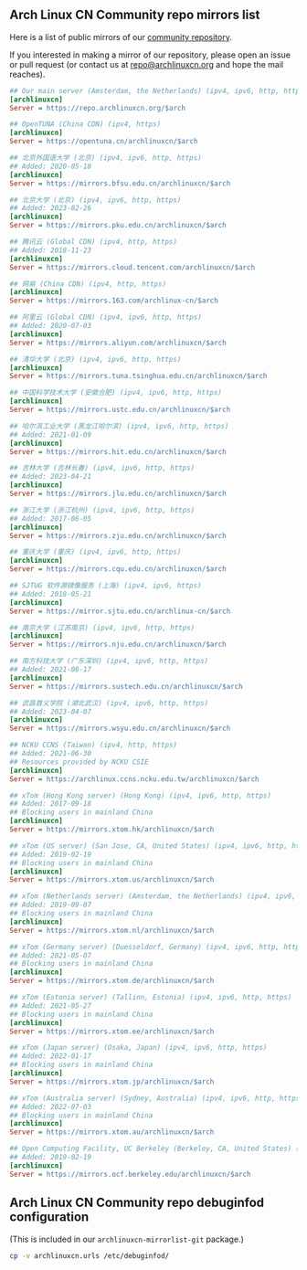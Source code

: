 ## Arch Linux CN Community repo mirrors list

Here is a list of public mirrors of our [community repository](https://github.com/archlinuxcn/repo).

If you interested in making a mirror of our repository, please open an issue or pull request (or contact us at repo@archlinuxcn.org and hope the mail reaches).

```ini
## Our main server (Amsterdam, the Netherlands) (ipv4, ipv6, http, https)
[archlinuxcn]
Server = https://repo.archlinuxcn.org/$arch
```

```ini
## OpenTUNA (China CDN) (ipv4, https)
[archlinuxcn]
Server = https://opentuna.cn/archlinuxcn/$arch
```

```ini
## 北京外国语大学 (北京) (ipv4, ipv6, http, https)
## Added: 2020-05-18
[archlinuxcn]
Server = https://mirrors.bfsu.edu.cn/archlinuxcn/$arch
```

```ini
## 北京大学 (北京) (ipv4, ipv6, http, https)
## Added: 2023-02-26
[archlinuxcn]
Server = https://mirrors.pku.edu.cn/archlinuxcn/$arch
```

```ini
## 腾讯云 (Global CDN) (ipv4, http, https)
## Added: 2018-11-23
[archlinuxcn]
Server = https://mirrors.cloud.tencent.com/archlinuxcn/$arch
```

```ini
## 网易 (China CDN) (ipv4, http, https)
[archlinuxcn]
Server = https://mirrors.163.com/archlinux-cn/$arch
```

```ini
## 阿里云 (Global CDN) (ipv4, ipv6, http, https)
## Added: 2020-07-03
[archlinuxcn]
Server = https://mirrors.aliyun.com/archlinuxcn/$arch
```

```ini
## 清华大学 (北京) (ipv4, ipv6, http, https)
[archlinuxcn]
Server = https://mirrors.tuna.tsinghua.edu.cn/archlinuxcn/$arch
```

```ini
## 中国科学技术大学 (安徽合肥) (ipv4, ipv6, http, https)
[archlinuxcn]
Server = https://mirrors.ustc.edu.cn/archlinuxcn/$arch
```

```ini
## 哈尔滨工业大学 (黑龙江哈尔滨) (ipv4, ipv6, http, https)
## Added: 2021-01-09
[archlinuxcn]
Server = https://mirrors.hit.edu.cn/archlinuxcn/$arch
```

```ini
## 吉林大学 (吉林长春) (ipv4, ipv6, http, https)
## Added: 2023-04-21
[archlinuxcn]
Server = https://mirrors.jlu.edu.cn/archlinuxcn/$arch
```

```ini
## 浙江大学 (浙江杭州) (ipv4, ipv6, http, https)
## Added: 2017-06-05
[archlinuxcn]
Server = https://mirrors.zju.edu.cn/archlinuxcn/$arch
```

```ini
## 重庆大学 (重庆) (ipv4, ipv6, http, https)
[archlinuxcn]
Server = https://mirrors.cqu.edu.cn/archlinuxcn/$arch
```

```ini
## SJTUG 软件源镜像服务 (上海) (ipv4, ipv6, https)
## Added: 2018-05-21
[archlinuxcn]
Server = https://mirror.sjtu.edu.cn/archlinux-cn/$arch
```

```ini
## 南京大学 (江苏南京) (ipv4, ipv6, http, https)
[archlinuxcn]
Server = https://mirrors.nju.edu.cn/archlinuxcn/$arch
```

```ini
## 南方科技大学 (广东深圳) (ipv4, ipv6, http, https)
## Added: 2021-08-17
[archlinuxcn]
Server = https://mirrors.sustech.edu.cn/archlinuxcn/$arch
```

```ini
## 武昌首义学院 (湖北武汉) (ipv4, ipv6, http, https)
## Added: 2023-04-07
[archlinuxcn]
Server = https://mirrors.wsyu.edu.cn/archlinuxcn/$arch
```

```ini
## NCKU CCNS (Taiwan) (ipv4, http, https)
## Added: 2021-06-30
## Resources provided by NCKU CSIE
[archlinuxcn]
Server = https://archlinux.ccns.ncku.edu.tw/archlinuxcn/$arch
```

```ini
## xTom (Hong Kong server) (Hong Kong) (ipv4, ipv6, http, https)
## Added: 2017-09-18
## Blocking users in mainland China
[archlinuxcn]
Server = https://mirrors.xtom.hk/archlinuxcn/$arch
```

```ini
## xTom (US server) (San Jose, CA, United States) (ipv4, ipv6, http, https)
## Added: 2019-02-19
## Blocking users in mainland China
[archlinuxcn]
Server = https://mirrors.xtom.us/archlinuxcn/$arch
```

```ini
## xTom (Netherlands server) (Amsterdam, the Netherlands) (ipv4, ipv6, http, https)
## Added: 2019-09-07
## Blocking users in mainland China
[archlinuxcn]
Server = https://mirrors.xtom.nl/archlinuxcn/$arch
```

```ini
## xTom (Germany server) (Duesseldorf, Germany) (ipv4, ipv6, http, https)
## Added: 2021-05-07
## Blocking users in mainland China
[archlinuxcn]
Server = https://mirrors.xtom.de/archlinuxcn/$arch
```

```ini
## xTom (Estonia server) (Tallinn, Estonia) (ipv4, ipv6, http, https)
## Added: 2021-05-27
## Blocking users in mainland China
[archlinuxcn]
Server = https://mirrors.xtom.ee/archlinuxcn/$arch
```

```ini
## xTom (Japan server) (Osaka, Japan) (ipv4, ipv6, http, https)
## Added: 2022-01-17
## Blocking users in mainland China
[archlinuxcn]
Server = https://mirrors.xtom.jp/archlinuxcn/$arch
```

```ini
## xTom (Australia server) (Sydney, Australia) (ipv4, ipv6, http, https)
## Added: 2022-07-03
## Blocking users in mainland China
[archlinuxcn]
Server = https://mirrors.xtom.au/archlinuxcn/$arch
```

```ini
## Open Computing Facility, UC Berkeley (Berkeley, CA, United States) (ipv4, ipv6, http, https)
## Added: 2019-02-19
[archlinuxcn]
Server = https://mirrors.ocf.berkeley.edu/archlinuxcn/$arch
```


## Arch Linux CN Community repo debuginfod configuration

(This is included in our `archlinuxcn-mirrorlist-git` package.)

```bash
cp -v archlinuxcn.urls /etc/debuginfod/
```

